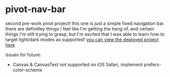 # pivot-nav-bar
 second pre-work pivot project! this one is just a simple fixed navigation bar. there are definitley things I feel like I'm getting the hang of, and certain things I'm still trying to grasp, but I'm excited that I was able to learn how to target light/dark modes as supported! <a href="https://jhbforlife-pivot-nav-bar.netlify.app" target="_blank">you can view the deployed project here</a>

issues for future:
- Canvas & CanvasText not supported on iOS Safari, implement prefers-color-scheme
